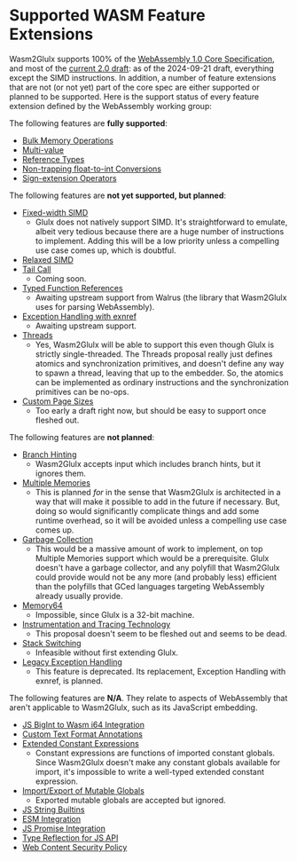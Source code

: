 # Supported WASM Feature Extensions

Wasm2Glulx supports 100% of the [WebAssembly 1.0 Core
Specification](https://www.w3.org/TR/wasm-core-1/), and most of the [current 2.0
draft](https://webassembly.github.io/spec/core/): as of the 2024-09-21 draft,
everything except the SIMD instructions. In addition, a number of feature
extensions that are not (or not yet) part of the core spec are either supported
or planned to be supported. Here is the support status of every feature extension
defined by the WebAssembly working group:

The following features are **fully supported**:

* [Bulk Memory Operations](https://github.com/WebAssembly/bulk-memory-operations/blob/master/proposals/bulk-memory-operations/Overview.md)
* [Multi-value](https://github.com/WebAssembly/spec/blob/master/proposals/multi-value/Overview.md)
* [Reference Types](https://github.com/WebAssembly/reference-types/blob/master/proposals/reference-types/Overview.md)
* [Non-trapping float-to-int Conversions](https://github.com/WebAssembly/spec/blob/master/proposals/nontrapping-float-to-int-conversion/Overview.md)
* [Sign-extension Operators](https://github.com/WebAssembly/spec/blob/master/proposals/sign-extension-ops/Overview.md)

The following features are **not yet supported, but planned**:

* [Fixed-width SIMD](https://github.com/WebAssembly/simd/blob/master/proposals/simd/SIMD.md)
  - Glulx does not natively support SIMD. It's straightforward to emulate,
    albeit very tedious because there are a huge number of instructions to
    implement. Adding this will be a low priority unless a compelling use
    case comes up, which is doubtful.
* [Relaxed SIMD](https://github.com/WebAssembly/relaxed-simd/tree/main/proposals/relaxed-simd)
* [Tail Call](https://github.com/WebAssembly/tail-call/blob/master/proposals/tail-call/Overview.md)
  - Coming soon.
* [Typed Function References](https://github.com/WebAssembly/function-references/blob/main/proposals/function-references/Overview.md)
  - Awaiting upstream support from Walrus (the library that Wasm2Glulx uses for parsing WebAssembly).
* [Exception Handling with exnref](https://github.com/WebAssembly/exception-handling/blob/master/proposals/exception-handling/Exceptions.md)
  - Awaiting upstream support.
* [Threads](https://github.com/WebAssembly/threads/blob/master/proposals/threads/Overview.md)
  - Yes, Wasm2Glulx will be able to support this even though Glulx is strictly
  single-threaded. The Threads proposal really just defines atomics and
  synchronization primitives, and doesn't define any way to spawn a thread,
  leaving that up to the embedder. So, the atomics can be implemented as
  ordinary instructions and the synchronization primitives can be no-ops.
* [Custom Page Sizes](https://github.com/WebAssembly/custom-page-sizes/blob/main/proposals/custom-page-sizes/Overview.md)
  - Too early a draft right now, but should be easy to support once fleshed out.


The following features are **not planned**:
* [Branch Hinting](https://github.com/WebAssembly/branch-hinting/blob/master/proposals/branch-hinting/Overview.md)
  - Wasm2Glulx accepts input which includes branch hints, but it ignores them.
* [Multiple Memories](https://github.com/WebAssembly/multi-memory/blob/master/proposals/multi-memory/Overview.md)
  - This is planned *for* in the sense that Wasm2Glulx is architected in a way
    that will make it possible to add in the future if necessary. But, doing so
    would significantly complicate things and add some runtime overhead, so it
    will be avoided unless a compelling use case comes up.
* [Garbage Collection](https://github.com/WebAssembly/gc)
  - This would be a massive amount of work to implement, on top Multiple
    Memories support which would be a prerequisite. Glulx doesn't have a garbage
    collector, and any polyfill that Wasm2Glulx could provide would not be any
    more (and probably less) efficient than the polyfills that GCed languages
    targeting WebAssembly already usually provide.
* [Memory64](https://github.com/WebAssembly/memory64/blob/master/proposals/memory64/Overview.md)
  - Impossible, since Glulx is a 32-bit machine.
* [Instrumentation and Tracing Technology](https://github.com/WebAssembly/instrument-tracing/blob/main/proposals/instrument-tracing/Overview.md)
  - This proposal doesn't seem to be fleshed out and seems to be dead.
* [Stack Switching](https://github.com/WebAssembly/stack-switching)
  - Infeasible without first extending Glulx.
* [Legacy Exception Handling](https://github.com/WebAssembly/exception-handling/blob/master/proposals/exception-handling/Exceptions.md)
  - This feature is deprecated. Its replacement, Exception Handling with exnref, is
    planned.

The following features are **N/A**. They relate to aspects of WebAssembly that
aren't applicable to Wasm2Glulx, such as its JavaScript embedding.

* [JS BigInt to Wasm i64 Integration](https://github.com/WebAssembly/JS-BigInt-integration)
* [Custom Text Format Annotations](https://github.com/WebAssembly/annotations/blob/main/proposals/annotations/Overview.md)
* [Extended Constant Expressions](https://github.com/WebAssembly/extended-const/blob/master/proposals/extended-const/Overview.md)
  - Constant expressions are functions of imported constant globals. Since
    Wasm2Glulx doesn't make any constant globals available for import, it's
    impossible to write a well-typed extended constant expression.
* [Import/Export of Mutable Globals](https://github.com/WebAssembly/mutable-global/blob/master/proposals/mutable-global/Overview.md)
  - Exported mutable globals are accepted but ignored.
* [JS String Builtins](https://github.com/WebAssembly/js-string-builtins/blob/main/proposals/js-string-builtins/Overview.md)
* [ESM Integration](https://github.com/WebAssembly/esm-integration)
* [JS Promise Integration](https://github.com/WebAssembly/js-promise-integration)
* [Type Reflection for JS API](https://github.com/WebAssembly/js-types/blob/main/proposals/js-types/Overview.md)
* [Web Content Security Policy](https://github.com/WebAssembly/content-security-policy/blob/main/proposals/CSP.md)